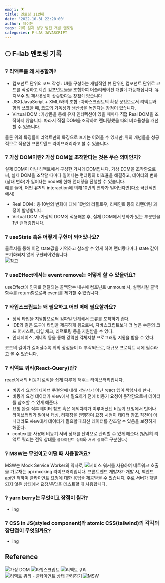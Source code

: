 ```yaml
---
emoji: 🏋️
title: 멘토링 11번째
date: '2022-10-31 22:20:00'
author: 제이든
tags: 기록 일지 성장 발전 개발 멘토링
categories: F-LAB JAVASCRIPT
---
```


## 🌕 F-lab 멘토링 기록

### ❔ 리액트를 왜 사용할까?

- 컴포넌트 단위의 코드 작성 : UI를 구성하는 개별적인 뷰 단위인 컴포넌트 단위로 코드를 작성하고 이런 컴포넌트들을 조합하여 어플리케이션 개발이 가능해집니다. 유지보수 및 재사용성이 상승한다는 장점이 있습니다.
- JSX(JavaScript + XML)와의 조합 : 자바스크립트의 확장 문법으로서 리액트와 함께 쓰였을 때, 코드의 가독성과 생산성을 높인다는 장점이 있습니다.
- Virtual DOM : 가상돔을 통해 유저 인터렉션이 있을 때마다 직접 Real DOM을 조작하지 않습니다. 따라서 직접 DOM을 조작하여 랜더링했을 때의 비효율성을 개선할 수 있습니다.

물론 위의 특징들이 리액트만의 특징으로 보기는 어려울 수 있지만, 위의 개념들을 성공적으로 적용한 프론트엔드 라이브러리라고 볼 수 있습니다.

### ❔ 가상 DOM이란? 가상 DOM을 조작한다는 것은 무슨 의미인지?

실제 DOM이 아닌 리액트에서 구성한 가사의 DOM입니다. 가상 DOM을 조작함으로써, 실제 DOM을 조작할 때마다 일어나는 랜더링의 비효율을 해결하고, 데이터의 변화(상태 변화)가 일어나는 node에 한해 랜더링을 진행할 수 있습니다. <br/>
예를 들어, 어떤 유저의 interaction에 의해 10번의 변화가 일어난다면(다소 극단적인 예시)

- Real DOM : 총 10번의 변화에 대해 10번의 리플로우, 리페인트 등의 리랜더링 과정이 발생합니다.
- Virtual DOM : 가상의 DOM에 적용해본 후, 실제 DOM에서 변화가 있는 부분만을 1번 랜더링합니다.

### ❔ useState 훅은 어떻게 구현이 되어있나요?

클로저를 통해 이전 state값을 기억하고 참조할 수 있게 하여 랜더링때마다 state 값이 초기화되지 않게 구현되어있습니다. <br/>
![참고](https://medium.com/humanscape-tech/%EC%9E%90%EB%B0%94%EC%8A%A4%ED%81%AC%EB%A6%BD%ED%8A%B8-%ED%81%B4%EB%A1%9C%EC%A0%80%EB%A1%9C-hooks%EA%B5%AC%ED%98%84%ED%95%98%EA%B8%B0-3ba74e11fda7)

### ❔ useEffect에서는 event remove는 어떻게 할 수 있을까요?

useEffect에 인자로 전달되는 콜백함수 내부에 컴포넌트 unmount 시, 실행시킬 콜백함수를 return함으로써 event를 제거할 수 있습니다.

### ❔ 타입스크립트는 왜 필요하고 어떤 때에 필요할까요?

- 정적 타입을 지원함으로써 컴파일 단계에서 오류를 포착하기 쉽다.
- IDE와 같은 도구에 타입을 제공하게 됨으로써, 자바스크립트보다 더 높은 수준의 코드 어시스트, 타입 체크, 리팩토링 등을 지원받을 수 있다.
- 인터페이스, 제네릭 등을 통해 강력한 객체지향 프로그래밍 지원을 받을 수 있다.

코드의 길이가 길어질수록 위의 장점들이 더 부각되므로, 대규모 프로젝트 시에 필수라고 볼 수 있습니다.

### ❔ 리액트 쿼리(React-Query)란?

react에서의 비동기 로직을 쉽게 다루게 해주는 라이브러리입니다.

- 비동기 요청의 데이터 무결함에 대해 개발자가 아닌 react 앱이 책임지게 한다.
- 비동기 요청 데이터가 view에서 필요하기 전에 비동기 요청이 동작함으로써 데이터를 참조할 수 있게 해준다.
- 요청 완결 직후 데이터 참조 혹은 예외처리가 이루어졌던 비동기 요청에서 벗어나 라이브러리가 알아서 캐싱, 리패칭을 진행하며 요청 시점이 데이터 참조 직전이 아니더라도 view에서 데이터가 필요할때 최신 데이터를 참조할 수 있음을 보장하게 해준다.
- context를 사용해 비동기 서버 상태를 전역으로 관리할 수 있게 해준다.(엄밀히 리액트 쿼리는 전역 상태를 `클라이언트 상태`와 `서버 상태`로 구분한다.)

### ❔ MSW는 무엇이고 어떨 때 사용할까요?

MSW는 Mock Service Worker의 약자로, ![서비스 워커](https://developer.mozilla.org/en-US/docs/Web/API/Service_Worker_API)를 사용하여 네트워크 호출을 가로채는 api mocking 라이브러리입니다. 프론트엔드 개발자가 개발 시, 백엔드 api인 척하며 클라이언트 요청에 대한 응답을 제공받을 수 있습니다. 주로 서버가 개발되지 않은 상태에서 요청/응답을 테스트할 때 사용합니다.

### ❔ yarn berry는 무엇이고 장점이 뭘까?

- ing

### ❔ CSS in JS(styled component)와 atomic CSS(tailwind)의 각각의 장단점이 무엇일까요?

- ing

## Reference

![가상 DOM](https://velog.io/@youthfulhps/React-React%EB%A5%BC-%EC%82%AC%EC%9A%A9%ED%95%98%EB%8A%94-%EC%9D%B4%EC%9C%A0)
![타입스크립트](https://poiemaweb.com/typescript-introduction)
![리액트 쿼리](https://maxkim-j.github.io/posts/react-query-preview/)
![리액트 쿼리 - 클라이언트 상태 관리하기](https://blog.hyunmin.dev/23)
![MSW](https://www.daleseo.com/mock-service-worker/)

```toc

```
